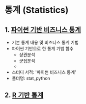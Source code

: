 # 통계 (Statistics)

## 1. [파이썬 기반 비즈니스 통계](https://github.com/hanna-joo/statistics/tree/master/stat_python)
  + 기본 통계 내용 및 비즈니스 통계 기법
  + 파이썬 기반으로 한 통계 기법 함수
    + 상관분석
    + 군집분석
    + 
  + 스터디 서적: '파이썬 비즈니스 통계'
  + 폴더명: stat_python

## 2. [R 기반 통계](https://github.com/hanna-joo/statistics/tree/master/stat_R)
